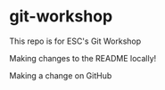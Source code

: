 # git-workshop
This repo is for ESC's Git Workshop

Making changes to the README locally!

Making a change on GitHub
